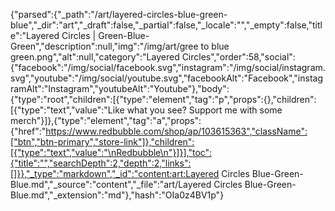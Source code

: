 {"parsed":{"_path":"/art/layered-circles-blue-green-blue","_dir":"art","_draft":false,"_partial":false,"_locale":"","_empty":false,"title":"Layered Circles | Green-Blue-Green","description":null,"img":"/img/art/gree to blue green.png","alt":null,"category":"Layered Circles","order":58,"social":{"facebook":"/img/social/facebook.svg","instagram":"/img/social/instagram.svg","youtube":"/img/social/youtube.svg","facebookAlt":"Facebook","instagramAlt":"Instagram","youtubeAlt":"Youtube"},"body":{"type":"root","children":[{"type":"element","tag":"p","props":{},"children":[{"type":"text","value":"Like what you see? Support me with some merch"}]},{"type":"element","tag":"a","props":{"href":"https://www.redbubble.com/shop/ap/103615363","className":["btn","btn-primary","store-link"]},"children":[{"type":"text","value":"\nRedbubble\n"}]}],"toc":{"title":"","searchDepth":2,"depth":2,"links":[]}},"_type":"markdown","_id":"content:art:Layered Circles Blue-Green-Blue.md","_source":"content","_file":"art/Layered Circles Blue-Green-Blue.md","_extension":"md"},"hash":"OIa0z4BV1p"}